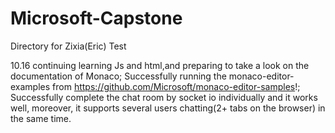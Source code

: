 # Microsoft-Capstone
Directory for Zixia(Eric) Test

10.16 continuing learning Js and html,and preparing to take a look on the documentation of Monaco; Successfully running the monaco-editor-examples from https://github.com/Microsoft/monaco-editor-samples!; Successfully complete the chat room by socket io individually and it works well, moreover, it supports several users chatting(2+ tabs on the browser) in the same time.